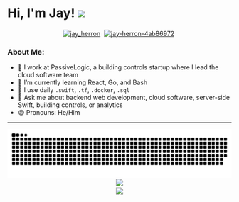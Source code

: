 <!--
**NeedleInAJayStack/NeedleInAJayStack** is a ✨ _special_ ✨ repository because its `README.md` (this file) appears on your GitHub profile.

Here are some ideas to get you started:

- 🔭 I’m currently working on ...
- 🌱 I’m currently learning ...
- 👯 I’m looking to collaborate on ...
- 🤔 I’m looking for help with ...
- 💬 Ask me about ...
- 📫 How to reach me: ...
- 😄 Pronouns: ...
- ⚡ Fun fact: ...
-->


# Hi, I'm Jay! <img src="https://github.com/TheDudeThatCode/TheDudeThatCode/blob/master/Assets/Hi.gif" width="29px">
<div align="center">
  <a href="https://gitlab.com/NeedleInAJayStack" target="blank"><img align="center" src="https://cdn.simpleicons.org/gitlab/white/" alt="jay_herron" height="20" width="20" /></a>&nbsp;
  <a href="https://www.linkedin.com/in/jay-herron-4ab86972/" target="blank"><img align="center" src="https://cdn.simpleicons.org/linkedin/white/" alt="jay-herron-4ab86972" height="20" width="20" /></a>&nbsp;
</div>

### About Me:
- 🏦 I work at PassiveLogic, a building controls startup where I lead the cloud software team
- 🌱 I’m currently learning React, Go, and Bash
- 🤔 I use daily `.swift`, `.tf`, `.docker`, `.sql`
- 💬 Ask me about backend web development, cloud software, server-side Swift, building controls, or analytics
- 😄 Pronouns: He/Him

---

<div align="center">
  <div>
    <picture>
      <source
        srcset="https://raw.githubusercontent.com/NeedleInAJaystack/NeedleInAJaystack/output/github-contribution-grid-snake-dark.svg"
        media="(prefers-color-scheme: dark)"
      />
      <source
        srcset="https://raw.githubusercontent.com/NeedleInAJaystack/NeedleInAJaystack/output/github-contribution-grid-snake.svg"
        media="(prefers-color-scheme: light), (prefers-color-scheme: no-preference)"
      />
      <img
        alt="github-snake"
        src="https://raw.githubusercontent.com/NeedleInAJaystack/NeedleInAJaystack/output/github-contribution-grid-snake.svg"
      >
    </picture>
  </div>
  <div>
    <img src=https://github-readme-stats.vercel.app/api?username=NeedleInAJayStack&show_icons=true&title_color=ffc857&icon_color=8ac926&text_color=daf7dc&bg_color=151515&hide=["stars"]>
  </div>
  <div>
    <img src=https://github-readme-stats.vercel.app/api/top-langs/?username=NeedleInAJayStack&layout=compact&text_color=daf7dc&bg_color=151515>
  </div>
</div>
